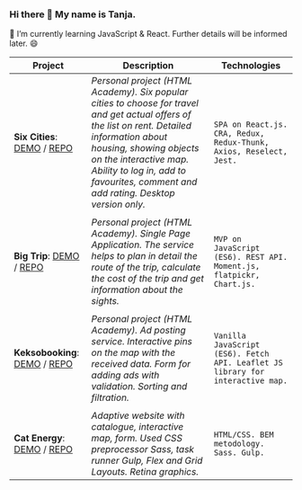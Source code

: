 ### Hi there 👋 My name is Tanja.
🌱 I’m currently learning JavaScript & React.
Further details will be informed later. 😄

Project | Description | Technologies
--- | --- | ---
**Six Cities**: [DEMO](https://six-cities-7.vercel.app/) / [REPO](https://github.com/tanjaslo/1621659-six-cities-7) | *Personal project (HTML Academy). Six popular cities to choose for travel and get actual offers of the list on rent. Detailed information about housing, showing objects on the interactive map. Ability to log in, add to favourites, comment and add rating. Desktop version only.* | `SPA on React.js. CRA, Redux, Redux-Thunk, Axios, Reselect, Jest.`
 |  | 
**Big Trip**: [DEMO](https://1621659-big-trip-14.vercel.app/) / [REPO](https://github.com/tanjaslo/1621659-big-trip-14) | *Personal project (HTML Academy). Single Page Application. The service helps to plan in detail the route of the trip, calculate the cost of the trip and get information about the sights.* | `MVP on JavaScript (ES6). REST API. Moment.js, flatpickr, Chart.js.`
 |  |
**Keksobooking**: [DEMO](https://keksobooking-22.vercel.app/) / [REPO](https://github.com/tanjaslo/1621659-keksobooking-22) | *Personal project (HTML Academy). Ad posting service. Interactive pins on the map with the received data. Form for adding ads with validation. Sorting and filtration.* | `Vanilla JavaScript (ES6). Fetch API. Leaflet JS library for interactive map.`
 |  | 
**Cat Energy**: [DEMO](https://tanjaslo.github.io/1621659-cat-energy-23/) / [REPO](https://github.com/tanjaslo/1621659-cat-energy-23) | *Adaptive website with catalogue, interactive map, form. Used CSS preprocessor Sass, task runner Gulp, Flex and Grid Layouts. Retina graphics.* | `HTML/CSS. BEM metodology. Sass. Gulp.`

<!--
**tanjaslo/tanjaslo** is a ✨ _special_ ✨ repository because its `README.md` (this file) appears on your GitHub profile.

Here are some ideas to get you started:

- 🔭 I’m currently working on ...
- 🌱 I’m currently learning ...
- 👯 I’m looking to collaborate on ...
- 🤔 I’m looking for help with ...
- 💬 Ask me about ...
- 📫 How to reach me: ...
- 😄 Pronouns: ...
- ⚡ Fun fact: ...
- 
[go](http://stackoverflow.com){:target="_blank" rel="noopener"}
https://github.com/sandino/Markdown-Cheatsheet/blob/master/README.md#images
-->
